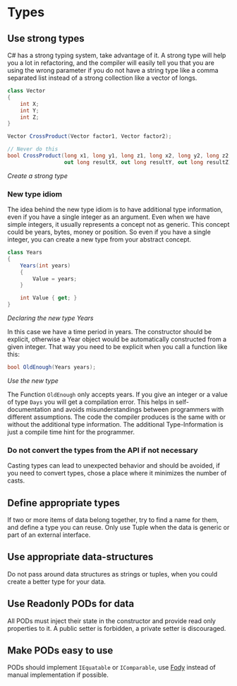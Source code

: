 # Types

## Use strong types

C# has a strong typing system, take advantage of it. A strong type will help you a lot in refactoring, and the compiler will easily tell you that you are using the wrong parameter if you do not have a string type like a comma separated list instead of a strong collection like a vector of longs.

```csharp
class Vector
{
    int X;
    int Y;
    int Z;
}

Vector CrossProduct(Vector factor1, Vector factor2);

// Never do this
bool CrossProduct(long x1, long y1, long z1, long x2, long y2, long z2,
                  out long resultX, out long resultY, out long resultZ);
```
*Create a strong type*

### New type idiom

The idea behind the new type idiom is to have additional type information, even if you have a single integer as an argument. Even when we have simple integers, it usually represents a concept not as generic. This concept could be years, bytes, money or position. 
So even if you have a single integer, you can create a new type from your abstract concept.

```csharp
class Years
{
    Years(int years)
    {
        Value = years;
    }

    int Value { get; }
}
```
*Declaring the new type Years*

In this case we have a time period in years. The constructor should be explicit, otherwise a Year object would be automatically constructed from a given integer. That way you need to be explicit when you call a function like this:

```csharp
bool OldEnough(Years years);
```
*Use the new type*

The Function `OldEnough` only accepts years. If you give an integer or a value of type `Days` you will get a compilation error. This helps in self-documentation and avoids misunderstandings between programmers with different assumptions. The code the compiler produces is the same with or without the additional type information. The additional Type-Information is just a compile time hint for the programmer.

### Do not convert the types from the API if not necessary

Casting types can lead to unexpected behavior and should be avoided, if you need to convert types, chose a place where it minimizes the number of casts.

## Define appropriate types

If two or more items of data belong together, try to find a name for them, and define a type you can reuse. Only use Tuple when the data is generic or part of an external interface.

## Use appropriate data-structures

Do not pass around data structures as strings or tuples, when you could create a better type for your data.

## Use Readonly PODs for data

All PODs must inject their state in the constructor and provide read only properties to it.
A public setter is forbidden, a private setter is discouraged. 

## Make PODs easy to use

PODs should implement `IEquatable` or `IComparable`, use [Fody][Equals.Fody] instead of manual implementation if possible.


[Equals.Fody]: https://github.com/Fody/Equals